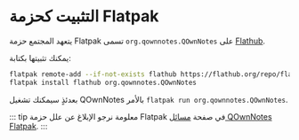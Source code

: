 # التثبيت كحزمة Flatpak

يتعهد المجتمع حزمة Flatpak تسمى `org.qownnotes.QOwnNotes` على [Flathub](https://flathub.org/apps/details/org.qownnotes.QOwnNotes).

يمكنك تثبيتها بكتابة:

```bash
flatpak remote-add --if-not-exists flathub https://flathub.org/repo/flathub.flatpakrepo
flatpak install flathub org.qownnotes.QOwnNotes
```

بعدئذٍ سيمكنك تشغيل QOwnNotes بالأمر `flatpak run org.qownnotes.QOwnNotes`.

::: tip
معلومة نرجو الإبلاغ عن علل حزمة Flatpak في صفحة [مسائل QOwnNotes Flatpak](https://github.com/flathub/org.qownnotes.QOwnNotes/issues).
:::
